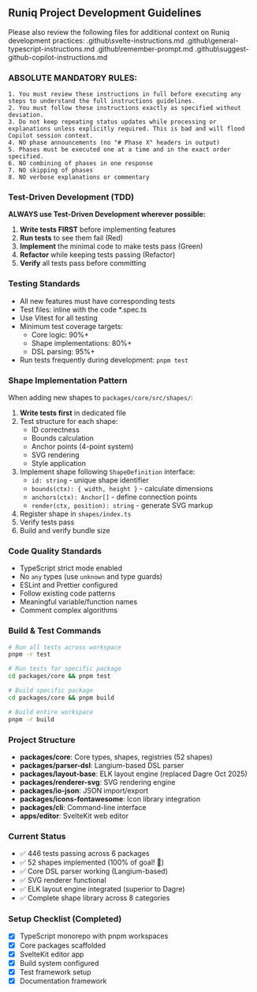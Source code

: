 <!-- Use this file to provide workspace-specific custom instructions to Copilot. For more details, visit https://code.visualstudio.com/docs/copilot/copilot-customization#_use-a-githubcopilotinstructionsmd-file -->

## Runiq Project Development Guidelines

Please also review the following files for additional context on Runiq development practices:
.github\svelte-instructions.md
.github\general-typescript-instructions.md
.github\remember-prompt.md
.github\suggest-github-copilot-instructions.md

### ABSOLUTE MANDATORY RULES:

    1. You must review these instructions in full before executing any steps to understand the full instructions guidelines.
    2. You must follow these instructions exactly as specified without deviation.
    3. Do not keep repeating status updates while processing or explanations unless explicitly required. This is bad and will flood Copilot session context.
    4. NO phase announcements (no "# Phase X" headers in output)
    5. Phases must be executed one at a time and in the exact order specified.
    6. NO combining of phases in one response
    7. NO skipping of phases
    8. NO verbose explanations or commentary

### Test-Driven Development (TDD)

**ALWAYS use Test-Driven Development wherever possible:**

1. **Write tests FIRST** before implementing features
2. **Run tests** to see them fail (Red)
3. **Implement** the minimal code to make tests pass (Green)
4. **Refactor** while keeping tests passing (Refactor)
5. **Verify** all tests pass before committing

### Testing Standards

- All new features must have corresponding tests
- Test files: inline with the code \*.spec.ts
- Use Vitest for all testing
- Minimum test coverage targets:
  - Core logic: 90%+
  - Shape implementations: 80%+
  - DSL parsing: 95%+
- Run tests frequently during development: `pnpm test`

### Shape Implementation Pattern

When adding new shapes to `packages/core/src/shapes/`:

1. **Write tests first** in dedicated file
2. Test structure for each shape:
   - ID correctness
   - Bounds calculation
   - Anchor points (4-point system)
   - SVG rendering
   - Style application
3. Implement shape following `ShapeDefinition` interface:
   - `id: string` - unique shape identifier
   - `bounds(ctx): { width, height }` - calculate dimensions
   - `anchors(ctx): Anchor[]` - define connection points
   - `render(ctx, position): string` - generate SVG markup
4. Register shape in `shapes/index.ts`
5. Verify tests pass
6. Build and verify bundle size

### Code Quality Standards

- TypeScript strict mode enabled
- No `any` types (use `unknown` and type guards)
- ESLint and Prettier configured
- Follow existing code patterns
- Meaningful variable/function names
- Comment complex algorithms

### Build & Test Commands

```bash
# Run all tests across workspace
pnpm -r test

# Run tests for specific package
cd packages/core && pnpm test

# Build specific package
cd packages/core && pnpm build

# Build entire workspace
pnpm -r build
```

### Project Structure

- **packages/core**: Core types, shapes, registries (52 shapes)
- **packages/parser-dsl**: Langium-based DSL parser
- **packages/layout-base**: ELK layout engine (replaced Dagre Oct 2025)
- **packages/renderer-svg**: SVG rendering engine
- **packages/io-json**: JSON import/export
- **packages/icons-fontawesome**: Icon library integration
- **packages/cli**: Command-line interface
- **apps/editor**: SvelteKit web editor

### Current Status

- ✅ 446 tests passing across 6 packages
- ✅ 52 shapes implemented (100% of goal! 🎉)
- ✅ Core DSL parser working (Langium-based)
- ✅ SVG renderer functional
- ✅ ELK layout engine integrated (superior to Dagre)
- ✅ Complete shape library across 8 categories

### Setup Checklist (Completed)

- [x] TypeScript monorepo with pnpm workspaces
- [x] Core packages scaffolded
- [x] SvelteKit editor app
- [x] Build system configured
- [x] Test framework setup
- [x] Documentation framework
